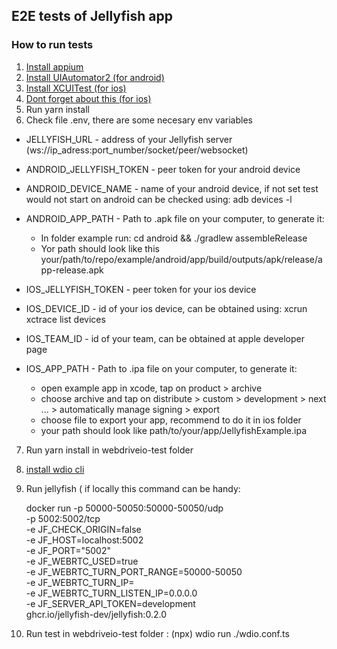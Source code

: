 ## E2E tests of Jellyfish app

### How to run tests

1. [Install appium](https://appium.io/docs/en/2.1/quickstart/install/)
2. [Install UIAutomator2 (for android)](https://appium.io/docs/en/2.1/quickstart/uiauto2-driver/)
3. [Install XCUITest (for ios)](https://appium.github.io/appium-xcuitest-driver/5.11/setup/#real-devices)
4. [Dont forget about this (for ios)](https://appium.github.io/appium-xcuitest-driver/5.11/real-device-config/)
5. Run yarn install
6. Check file .env, there are some necesary env variables

- JELLYFISH_URL - address of your Jellyfish server (ws://ip_adress:port_number/socket/peer/websocket)
- ANDROID_JELLYFISH_TOKEN - peer token for your android device
- ANDROID_DEVICE_NAME - name of your android device, if not set test would not start on android can be checked using:
  adb devices -l
- ANDROID_APP_PATH - Path to .apk file on your computer, to generate it:
  - In folder example run: cd android && ./gradlew assembleRelease
  - Yor path should look like this your/path/to/repo/example/android/app/build/outputs/apk/release/app-release.apk

- IOS_JELLYFISH_TOKEN - peer token for your ios device
- IOS_DEVICE_ID - id of your ios device, can be obtained using: xcrun xctrace list devices
- IOS_TEAM_ID - id of your team, can be obtained at apple developer page
- IOS_APP_PATH - Path to .ipa file on your computer, to generate it:
  - open example app in xcode, tap on product > archive
  - choose archive and tap on distribute > custom > development > next ... > automatically manage signing > export
  - choose file to export your app, recommend to do it in ios folder
  - your path should look like path/to/your/app/JellyfishExample.ipa

7. Run yarn install in webdriveio-test folder
2. [install wdio cli](https://v6.webdriver.io/docs/clioptions.html)
3. Run jellyfish ( if locally this command can be handy:

   docker run -p 50000-50050:50000-50050/udp \
   -p 5002:5002/tcp \
   -e JF_CHECK_ORIGIN=false \
   -e JF_HOST=localhost:5002 \
   -e JF_PORT="5002" \
   -e JF_WEBRTC_USED=true \
   -e JF_WEBRTC_TURN_PORT_RANGE=50000-50050 \
   -e JF_WEBRTC_TURN_IP=<ip address> \
   -e JF_WEBRTC_TURN_LISTEN_IP=0.0.0.0 \
   -e JF_SERVER_API_TOKEN=development \
   ghcr.io/jellyfish-dev/jellyfish:0.2.0
4. Run test in webdriveio-test folder : (npx) wdio run ./wdio.conf.ts

